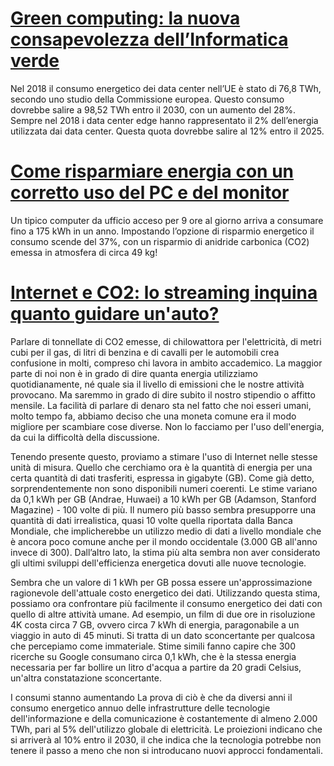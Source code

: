 # [Green computing: la nuova consapevolezza dell’Informatica verde](https://ambientemareitalia.org/green-computing-la-nuova-consapevolezza-dellinformatica-verde/)

Nel 2018 il consumo energetico dei data center nell’UE è stato di 76,8 TWh, secondo uno studio della Commissione europea. Questo consumo dovrebbe salire a 98,52 TWh entro il 2030, con un aumento del 28%. Sempre nel 2018 i data center edge hanno rappresentato il 2% dell’energia utilizzata dai data center. Questa quota dovrebbe salire al 12% entro il 2025.

# [Come risparmiare energia con un corretto uso del PC e del monitor](https://www.arpa.veneto.it/temi-ambientali/altri-temi/energia/file-e-allegati/buone-pratiche/pillole_sostenibilita_computer.pdf/@@display-file/file)

Un tipico computer da ufficio acceso per 9 ore al giorno arriva a consumare fino a 175 kWh in un anno. Impostando l’opzione di risparmio energetico il consumo scende
del 37%, con un risparmio di anidride carbonica (CO2) emessa in atmosfera di circa 49 kg!

# [Internet e CO2: lo streaming inquina quanto guidare un'auto?](https://www.unive.it/pag/14024/?tx_news_pi1[news]=13500&tx_news_pi1[controller]=News&tx_news_pi1[action]=detail)
Parlare di tonnellate di CO2 emesse, di chilowattora per l'elettricità, di metri cubi per il gas, di litri di benzina e di cavalli per le automobili crea confusione in molti, compreso chi lavora in ambito accademico. La maggior parte di noi non è in grado di dire quanta energia utilizziamo quotidianamente, né quale sia il livello di emissioni che le nostre attività provocano. Ma saremmo in grado di dire subito il nostro stipendio o affitto mensile. La facilità di parlare di denaro sta nel fatto che noi esseri umani, molto tempo fa, abbiamo deciso che una moneta comune era il modo migliore per scambiare cose diverse. Non lo facciamo per l'uso dell'energia, da cui la difficoltà della discussione.

Tenendo presente questo, proviamo a stimare l'uso di Internet nelle stesse unità di misura. Quello che cerchiamo ora è la quantità di energia per una certa quantità di dati trasferiti, espressa in gigabyte (GB). Come già detto, sorprendentemente non sono disponibili numeri coerenti. Le stime variano da 0,1 kWh per GB (Andrae, Huwaei) a 10 kWh per GB (Adamson, Stanford Magazine) - 100 volte di più. Il numero più basso sembra presupporre una quantità di dati irrealistica, quasi 10 volte quella riportata dalla Banca Mondiale, che implicherebbe un utilizzo medio di dati a livello mondiale che è ancora poco comune anche per il mondo occidentale (3.000 GB all'anno invece di 300). Dall’altro lato, la stima più alta sembra non aver considerato gli ultimi sviluppi dell'efficienza energetica dovuti alle nuove tecnologie.

Sembra che un valore di 1 kWh per GB possa essere un'approssimazione ragionevole dell'attuale costo energetico dei dati. Utilizzando questa stima, possiamo ora confrontare più facilmente il consumo energetico dei dati con quello di altre attività umane. Ad esempio, un film di due ore in risoluzione 4K costa circa 7 GB, ovvero circa 7 kWh di energia, paragonabile a un viaggio in auto di 45 minuti. Si tratta di un dato sconcertante per qualcosa che percepiamo come immateriale. Stime simili fanno capire che 300 ricerche su Google consumano circa 0,1 kWh, che è la stessa energia necessaria per far bollire un litro d'acqua a partire da 20 gradi Celsius, un'altra constatazione sconcertante.

I consumi stanno aumentando 
La prova di ciò è che da diversi anni il consumo energetico annuo delle infrastrutture delle tecnologie dell'informazione e della comunicazione è costantemente di almeno 2.000 TWh, pari al 5% dell'utilizzo globale di elettricità. Le proiezioni indicano che si arriverà al 10% entro il 2030, il che indica che la tecnologia potrebbe non tenere il passo a meno che non si introducano nuovi approcci fondamentali.